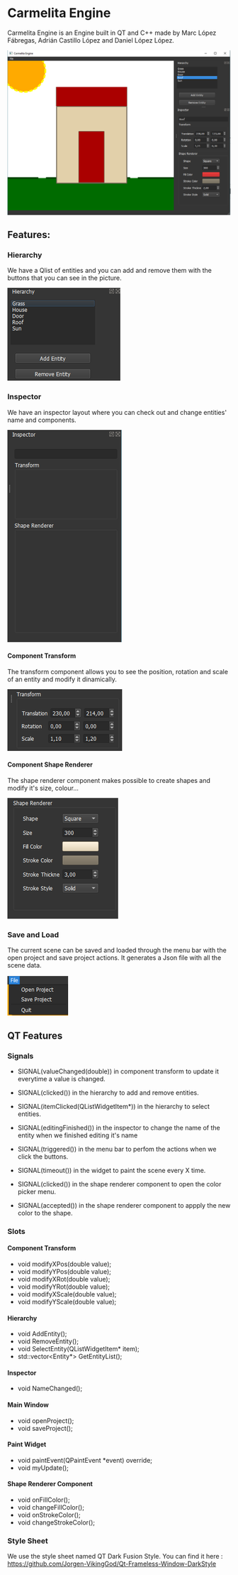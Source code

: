 # Carmelita Engine

Carmelita Engine is an Engine built in QT and C++ made by Marc López Fábregas, Adrián Castillo López and Daniel López López.

![Carmelita](https://github.com/MarcLF/CuteTProject1/blob/master/DocumentationImages/CARMELITA.PNG?raw=true)

## Features:

### Hierarchy
We have a Qlist of entities and you can add and remove them with the buttons that you can see in the picture.

![Hierarchy](https://github.com/MarcLF/CuteTProject1/blob/master/DocumentationImages/Hierarchy.PNG?raw=true)

### Inspector

We have an inspector layout where you can check out and change entities' name and components.

![Inspector](https://github.com/MarcLF/CuteTProject1/blob/master/DocumentationImages/Inspecto.PNG?raw=true)

#### Component Transform

The transform component allows you to see the position, rotation and scale of an entity and modify it dinamically.

![Transform](https://github.com/MarcLF/CuteTProject1/blob/master/DocumentationImages/Trans.PNG?raw=true)

#### Component Shape Renderer

The shape renderer component makes possible to create shapes and modify it's size, colour...

![ShapeRenderer](https://github.com/MarcLF/CuteTProject1/blob/master/DocumentationImages/SHRENDER.PNG?raw=true)

### Save and Load

The current scene can be saved and loaded through the menu bar with the open project and save project actions. It generates a Json file with all the scene data.

![Actions](https://github.com/MarcLF/CuteTProject1/blob/master/DocumentationImages/saveload.png?raw=true)
  
## QT Features

### Signals
   
- SIGNAL(valueChanged(double)) in component transform to update it everytime a value is changed.

- SIGNAL(clicked()) in the hierarchy to add and remove entities.

- SIGNAL(itemClicked(QListWidgetItem*)) in the hierarchy to select entities.

- SIGNAL(editingFinished()) in the inspector to change the name of the entity when we finished editing it's name

- SIGNAL(triggered()) in the menu bar to perfom the actions when we click the buttons.

- SIGNAL(timeout()) in the widget to paint the scene every X time.

- SIGNAL(clicked()) in the shape renderer component to open the color picker menu.

- SIGNAL(accepted()) in the shape renderer component to appply the new color to the shape.

### Slots

#### Component Transform
- void modifyXPos(double value);
- void modifyYPos(double value);
- void modifyXRot(double value);
- void modifyYRot(double value);
- void modifyXScale(double value);
- void modifyYScale(double value);

#### Hierarchy
- void AddEntity();
- void RemoveEntity();
- void SelectEntity(QListWidgetItem* item);
- std::vector<Entity*> GetEntityList();

#### Inspector
- void NameChanged();

#### Main Window
- void openProject();
- void saveProject();

#### Paint Widget
- void paintEvent(QPaintEvent *event) override;
- void myUpdate();

#### Shape Renderer Component
- void onFillColor();
- void changeFillColor();
- void onStrokeColor();
- void changeStrokeColor();

### Style Sheet

We use the style sheet named QT Dark Fusion Style.
You can find it here : https://github.com/Jorgen-VikingGod/Qt-Frameless-Window-DarkStyle

